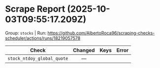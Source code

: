 # Scrape Report (2025-10-03T09:55:17.209Z)

Group: `stocks`  |  Run: https://github.com/AlbertoRoca96/scraping-checks-scheduler/actions/runs/18219057578

| Check | Changed | Keys | Error |
|---|:---:|:--|:--|
| `stock_ntdoy_global_quote` | — |  |  |
